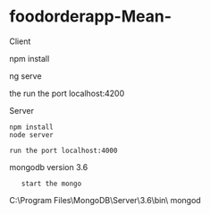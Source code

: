 # foodorderapp-Mean-

Client    


  npm install 
  
  ng serve
  
  the run the port localhost:4200 
  
  
  
  Server
  
    npm install
    node server 
    
    run the port localhost:4000
    
   mongodb version 3.6
   
       start the mongo  

  C:\Program Files\MongoDB\Server\3.6\bin\   mongod
    
  
